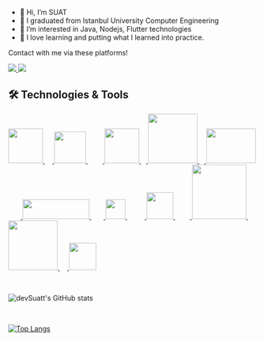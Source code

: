 - 👋 Hi, I’m SUAT
- 🏢 I graduated from Istanbul University Computer Engineering 
- 👀 I’m interested in Java, Nodejs, Flutter technologies
- 🚀 I love learning and putting what I learned into practice.

Contact with me via these platforms!

<a href="mailto:suat.turkoglu96@gmail.com"> <img src="https://camo.githubusercontent.com/571384769c09e0c66b45e39b5be70f68f552db3e2b2311bc2064f0d4a9f5983b/68747470733a2f2f696d672e736869656c64732e696f2f62616467652f476d61696c2d4431343833363f7374796c653d666f722d7468652d6261646765266c6f676f3d676d61696c266c6f676f436f6c6f723d7768697465"/> </a>
<a href="https://www.linkedin.com/in/suat-turkoglu/"> <img src="https://camo.githubusercontent.com/a80d00f23720d0bc9f55481cfcd77ab79e141606829cf16ec43f8cacc7741e46/68747470733a2f2f696d672e736869656c64732e696f2f62616467652f4c696e6b6564496e2d3030373742353f7374796c653d666f722d7468652d6261646765266c6f676f3d6c696e6b6564696e266c6f676f436f6c6f723d7768697465"/> </a>

<h2> 🛠 Technologies & Tools </h2>

<a  href="https://www.java.com"> <img src="https://user-images.githubusercontent.com/81221395/146983435-5eb97615-fb11-473e-a867-cd1b91830767.png" width="70"/> </a>
<a href="#"> <img width="15" /> </a>
<a  href="https://spring.io/"> <img src="https://user-images.githubusercontent.com/81221395/146984601-b68cc866-2940-42e4-a7b3-43714159ae43.png" width="64" /> </a>
<a href="#"> <img width="30" /> </a>
<a href="https://spring.io/projects/spring-boot"> <img src="https://user-images.githubusercontent.com/81221395/146985591-f7571872-8ff9-481c-a319-bc9c22599bac.png" width="70" /> </a>
<a href="#"> <img width="10" /> </a>
<a href="https://www.javascript.com"> <img src="https://user-images.githubusercontent.com/81221395/146993267-99d49a85-ea8e-491b-bd5e-e2eb1aed2f24.png" width="100" /> </a>
<a href="#"> <img width="10" /> </a>
<a href="https://nodejs.org/en/"> <img src="https://user-images.githubusercontent.com/81221395/146989497-8eb29f04-66ec-4b90-92de-d26ce36d82cf.png" width="100" height="70" /> </a>
<a href="#"> <img width="25" /> </a>
<a href="https://dart.dev/"> <img src="https://user-images.githubusercontent.com/81221395/146993568-18d18404-bb6b-483e-bfe2-09c80196bbd5.png" width="135" height="40" /> </a>
<a href="#"> <img width="25" /> </a>
<a href="https://flutter.dev/"> <img src="https://user-images.githubusercontent.com/81221395/146984645-5ed44277-9c5d-4c42-8f61-1d91354f1b21.png" width="40" /> </a>
<a href="#"> <img width="35" /> </a>
<a href="https://firebase.google.com/"> <img src="https://user-images.githubusercontent.com/81221395/146987659-f9910f56-b0fa-4215-8bfb-b3e9bd8ae8dd.png" width="54" /> </a>
<a href="#"> <img width="30" /> </a>
<a href="https://aws.amazon.com"> <img src="https://user-images.githubusercontent.com/81221395/146985762-8b0ac60d-a219-4c54-848f-88604b6a542d.png" width="110" /> </a>
<a href="#"> <img width="15" /> </a>
<a href="https://www.postgresql.org/"> <img src="https://user-images.githubusercontent.com/81221395/146988241-e9b117b4-745a-4d71-bc41-752e6f04f2b2.png" width="100" /> </a>
<a href="#"> <img width="15" /> </a>
<a href="https://www.mongodb.com/"> <img src="https://user-images.githubusercontent.com/81221395/146989183-9990ea5b-4e8e-4cfd-95b9-6479af83f2fb.png" width="55" /> </a>



</br>

![devSuatt's GitHub stats](https://github-readme-stats.vercel.app/api?username=devSuatt&count_private=true&hide=contribs,prs&show_icons=true&theme=tokyonight)

</br>

[![Top Langs](https://github-readme-stats.vercel.app/api/top-langs/?username=devSuatt&layout=compact&theme=tokyonight)](https://github.com/devSuatt/devSuatt)

</br>

